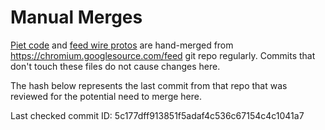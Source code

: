# Manual Merges

[Piet code](https://cs.chromium.org/chromium/src/chrome/android/feed/core/java/src/org/chromium/chrome/browser/feed/library/piet/)
and [feed wire protos](https://cs.chromium.org/chromium/src/components/feed/core/proto/wire/)
are hand-merged from https://chromium.googlesource.com/feed git repo regularly.
Commits that don't touch these files do not cause changes here.

The hash below represents the last commit from that repo that was reviewed for
the potential need to merge here.

Last checked commit ID: 5c177dff913851f5adaf4c536c67154c4c1041a7
